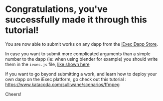# Congratulations, you've successfully made it through this tutorial!

You are now able to submit works on any dapp from the [iExec Dapp Store](https://dapps.iex.ec).

In case you want to submit more complicated arguments than a simple number to the dapp (ie: when using blender for example) you should write them in the ```iexec.js``` file, [like shown here](https://github.com/iExecBlockchainComputing/iexec-dapp-samples/blob/blender/iexec.js)

If you want to go beyond submitting a work, and learn how to deploy your own dapp on the iExec platform, go check out this tutorial : https://www.katacoda.com/sulliwane/scenarios/ffmpeg

Cheers!
